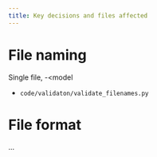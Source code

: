 ```yaml
---
title: Key decisions and files affected
---
```


# File naming

Single file, <date>-<model

- `code/validaton/validate_filenames.py`

# File format

...
